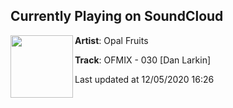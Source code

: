 ## Currently Playing on SoundCloud

[<img align="left" width="100" src="https://i1.sndcdn.com/artworks-QLiCthXtGxus4HgP-xMidow-t50x50.jpg">](https://soundcloud.com/opalfruits/mix-030)

**Artist**: Opal Fruits 

**Track**: OFMIX - 030 [Dan Larkin]

Last updated at 12/05/2020 16:26
